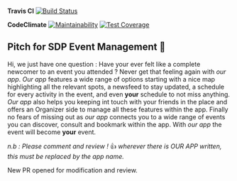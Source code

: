 **Travis CI**
[![Build Status](https://travis-ci.org/Susanfe/sdp-event-management.svg?branch=master)](https://travis-ci.org/Susanfe/sdp-event-management)


**CodeClimate**
[![Maintainability](https://api.codeclimate.com/v1/badges/5bfca0ae643017ba74c0/maintainability)](https://codeclimate.com/github/Susanfe/sdp-event-management/maintainability)
[![Test Coverage](https://api.codeclimate.com/v1/badges/5bfca0ae643017ba74c0/test_coverage)](https://codeclimate.com/github/Susanfe/sdp-event-management/test_coverage)

## Pitch for SDP Event Management :tada:

Hi, we just have one question : Have your ever felt like a complete newcomer to an event you attended ? Never get that feeling again with *our app*. *Our app* features a wide range of options starting with a nice map highlighting all the relevant spots, a newsfeed to stay updated, a schedule for every activity in the event, and even **your** schedule to not miss anything. *Our app* also helps you keeping int touch with your friends in the place and offers an Organizer side to manage all these features within the app.
Finally no fears of missing out as *our app* connects you to a wide range of events you can discover, consult and bookmark within the app.
With *our app* the event will become **your** event.

*n.b : Please comment and review !* :+1: *wherever there is OUR APP written, this must be replaced by the app name.*

New PR opened for modification and review.
